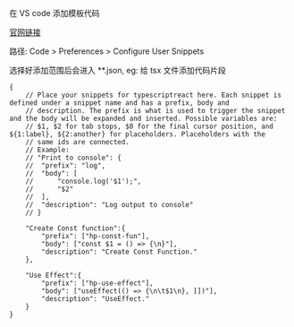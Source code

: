 
在 VS code 添加模板代码


[官网链接](https://code.visualstudio.com/docs/editor/userdefinedsnippets)

路径: Code > Preferences > Configure User Snippets 

选择好添加范围后会进入 **.json, eg: 给 tsx 文件添加代码片段

```
{
	// Place your snippets for typescriptreact here. Each snippet is defined under a snippet name and has a prefix, body and 
	// description. The prefix is what is used to trigger the snippet and the body will be expanded and inserted. Possible variables are:
	// $1, $2 for tab stops, $0 for the final cursor position, and ${1:label}, ${2:another} for placeholders. Placeholders with the 
	// same ids are connected.
	// Example:
	// "Print to console": {
	// 	"prefix": "log",
	// 	"body": [
	// 		"console.log('$1');",
	// 		"$2"
	// 	],
	// 	"description": "Log output to console"
	// }

	"Create Const function":{
		"prefix": ["hp-const-fun"],
		"body": ["const $1 = () => {\n}"],
		"description": "Create Const Function."
	},

	"Use Effect":{
		"prefix": ["hp-use-effect"],
		"body": ["useEffect(() => {\n\t$1\n}, [])"],
		"description": "UseEffect."
	}
}
```